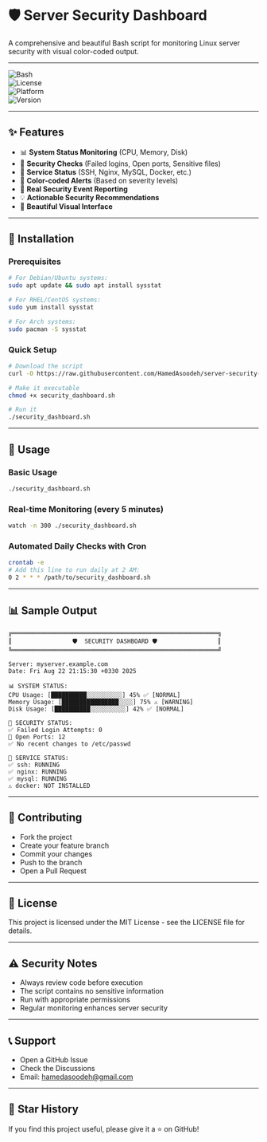 # 🛡️ Server Security Dashboard

A comprehensive and beautiful Bash script for monitoring Linux server security with visual color-coded output.

---

![Bash](https://img.shields.io/badge/Bash-Script-green.svg)  
![License](https://img.shields.io/badge/License-MIT-blue.svg)  
![Platform](https://img.shields.io/badge/Platform-Linux-lightgrey.svg)  
![Version](https://img.shields.io/badge/Version-1.0.0-cyan.svg)

---

## ✨ Features

- 📊 **System Status Monitoring** (CPU, Memory, Disk)
- 🔐 **Security Checks** (Failed logins, Open ports, Sensitive files)
- 🚀 **Service Status** (SSH, Nginx, MySQL, Docker, etc.)
- 🔔 **Color-coded Alerts** (Based on severity levels)
- 📝 **Real Security Event Reporting**
- 💡 **Actionable Security Recommendations**
- 🎨 **Beautiful Visual Interface**

---

## 🚀 Installation

### Prerequisites

```bash
# For Debian/Ubuntu systems:
sudo apt update && sudo apt install sysstat

# For RHEL/CentOS systems:
sudo yum install sysstat

# For Arch systems:
sudo pacman -S sysstat
```

### Quick Setup

```bash
# Download the script
curl -O https://raw.githubusercontent.com/HamedAsoodeh/server-security-dashboard/main/security_dashboard.sh

# Make it executable
chmod +x security_dashboard.sh

# Run it
./security_dashboard.sh
```

---

## 🎯 Usage

### Basic Usage

```bash
./security_dashboard.sh
```

### Real-time Monitoring (every 5 minutes)

```bash
watch -n 300 ./security_dashboard.sh
```

### Automated Daily Checks with Cron

```bash
crontab -e
# Add this line to run daily at 2 AM:
0 2 * * * /path/to/security_dashboard.sh
```

---

## 📊 Sample Output

```text
╔══════════════════════════════════════════════════════════╗
║                 🛡️  SECURITY DASHBOARD 🛡️                 ║
╚══════════════════════════════════════════════════════════╝

Server: myserver.example.com
Date: Fri Aug 22 21:15:30 +0330 2025

📊 SYSTEM STATUS:
CPU Usage: [██████████░░░░░░░░░░] 45% ✅ [NORMAL]
Memory Usage: [████████████████░░░░] 75% ⚠️ [WARNING]
Disk Usage: [██████████░░░░░░░░░░] 42% ✅ [NORMAL]

🔐 SECURITY STATUS:
✅ Failed Login Attempts: 0
🔵 Open Ports: 12
✅ No recent changes to /etc/passwd

🔄 SERVICE STATUS:
✅ ssh: RUNNING
✅ nginx: RUNNING
✅ mysql: RUNNING
⚠️ docker: NOT INSTALLED
```

---

## 🤝 Contributing

- Fork the project
- Create your feature branch
- Commit your changes
- Push to the branch
- Open a Pull Request

---

## 📜 License

This project is licensed under the MIT License - see the LICENSE file for details.

---

## ⚠️ Security Notes

- Always review code before execution
- The script contains no sensitive information
- Run with appropriate permissions
- Regular monitoring enhances server security

---

## 📞 Support

- Open a GitHub Issue
- Check the Discussions
- Email: hamedasoodeh@gmail.com

---

## 🌟 Star History

If you find this project useful, please give it a ⭐ on GitHub!
